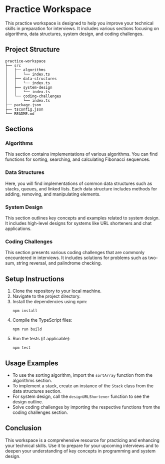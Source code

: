 # Practice Workspace

This practice workspace is designed to help you improve your technical skills in preparation for interviews. It includes various sections focusing on algorithms, data structures, system design, and coding challenges.

## Project Structure

```
practice-workspace
├── src
│   ├── algorithms
│   │   └── index.ts
│   ├── data-structures
│   │   └── index.ts
│   ├── system-design
│   │   └── index.ts
│   └── coding-challenges
│       └── index.ts
├── package.json
├── tsconfig.json
└── README.md
```

## Sections

### Algorithms
This section contains implementations of various algorithms. You can find functions for sorting, searching, and calculating Fibonacci sequences.

### Data Structures
Here, you will find implementations of common data structures such as stacks, queues, and linked lists. Each data structure includes methods for adding, removing, and manipulating elements.

### System Design
This section outlines key concepts and examples related to system design. It includes high-level designs for systems like URL shorteners and chat applications.

### Coding Challenges
This section presents various coding challenges that are commonly encountered in interviews. It includes solutions for problems such as two-sum, string reversal, and palindrome checking.

## Setup Instructions

1. Clone the repository to your local machine.
2. Navigate to the project directory.
3. Install the dependencies using npm:
   ```
   npm install
   ```
4. Compile the TypeScript files:
   ```
   npm run build
   ```
5. Run the tests (if applicable):
   ```
   npm test
   ```

## Usage Examples

- To use the sorting algorithm, import the `sortArray` function from the algorithms section.
- To implement a stack, create an instance of the `Stack` class from the data structures section.
- For system design, call the `designURLShortener` function to see the design outline.
- Solve coding challenges by importing the respective functions from the coding challenges section.

## Conclusion

This workspace is a comprehensive resource for practicing and enhancing your technical skills. Use it to prepare for your upcoming interviews and to deepen your understanding of key concepts in programming and system design.
